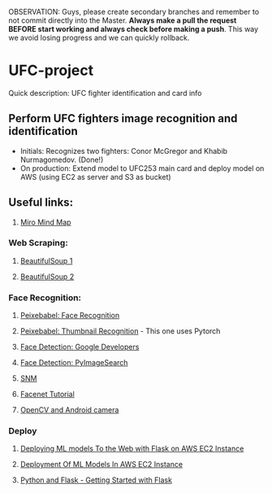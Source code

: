 OBSERVATION: Guys, please create secondary branches and remember to not commit directly into the Master. **Always make a pull the request BEFORE start working and always check before making a push**. This way we avoid losing progress and we can quickly rollback.

# UFC-project

Quick description: UFC fighter identification and card info

## Perform UFC fighters image recognition and identification

* Initials: Recognizes two fighters: Conor McGregor and Khabib Nurmagomedov. (Done!)
* On production: Extend model to UFC253 main card and deploy model on AWS (using EC2 as server and S3 as bucket)

## Useful links:

1. [Miro Mind Map](https://miro.com/welcomeonboard/EvNvEq1qv8gXErnClhOvQnpAtqR2eLRuFoks0KVQBJYETtaChkCDZ8q0HrVoopAf)

### Web Scraping:

1. [BeautifulSoup 1](https://medium.com/@feliciaSWE/easy-web-scraping-with-python-beautifulsoup-afc7191d6432)

1. [BeautifulSoup 2](https://medium.com/@kaustumbhjaiswal7/learn-web-scraping-using-python-in-under-5-minutes-36a7d4d6e1e7)

### Face Recognition:

1. [Peixebabel: Face Recognition](peixebabel/Reconhecimento-de-Faces)

1. [Peixebabel: Thumbnail Recognition](https://github.com/peixebabel/RedeNeural-Thumbnail) - This one uses Pytorch

1. [Face Detection: Google Developers](https://developers.google.com/ml-kit/vision/face-detection)

1. [Face Detection: PyImageSearch](https://www.pyimagesearch.com/2018/02/26/face-detection-with-opencv-and-deep-learning/)

1. [SNM](https://towardsdatascience.com/one-shot-learning-face-recognition-using-siamese-neural-network-a13dcf739e)

1. [Facenet Tutorial](https://machinelearningmastery.com/how-to-develop-a-face-recognition-system-using-facenet-in-keras-and-an-svm-classifier/)

1. [OpenCV and Android camera](https://medium.com/@jeppbautista/connect-android-camera-to-python-using-opencv-90fd19d838)

### Deploy

1. [Deploying ML models To the Web with Flask on AWS EC2 Instance](https://medium.com/shapeai/deploying-flask-application-with-ml-models-on-aws-ec2-instance-3b9a1cec5e13)

1. [Deployment Of ML Models In AWS EC2 Instance](https://www.youtube.com/watch?v=oOqqwYI60FI&amp;t=266s)

1. [Python and Flask - Getting Started with Flask](https://www.youtube.com/watch?v=7M1MaAPWnYg)
